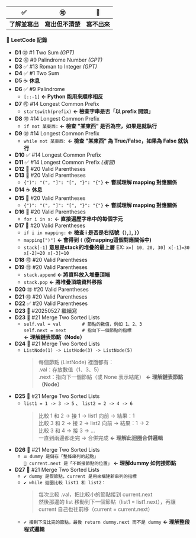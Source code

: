 ✅ | 🉑 | 🚫
--- | --- | --- 
**了解並寫出** | **寫出但不清楚** | **寫不出來**

📌 **LeetCode 記錄**
- **D1** 🉑  #1  Two Sum *(GPT)*
- **D2** 🉑  #9  Palindrome Number *(GPT)*
- **D3** ✅  #13 Roman to Integer *(GPT)*
- **D4** ✅  #1  Two Sum  
- **D5** ☕ **休息**
- **D6** ✅  #9  Palindrome  
  - `[::-1]` **<- Python 能用來順序相反**
- **D7** 🉑  #14 Longest Common Prefix  
  - `startswith(prefix)` **<- 檢查字串是否「以 prefix 開頭」**
- **D8** 🉑  #14 Longest Common Prefix  
  - `if not 某東西:` **<- 檢查 "某東西" 是否為空，如果是就執行**
- **D9** 🉑  #14 Longest Common Prefix  
  - `while not 某東西:` **<- 檢查 "某東西" 為 True/False，如果為 False 就執行**
- **D10** ✅  #14 Longest Common Prefix
- **D11** ✅  #14 Longest Common Prefix *(複習)*
- **D12** 🚫  #20 Valid Parentheses  
- **D13** 🚫  #20 Valid Parentheses  
  - `{")": "(", "]": "[", "}": "{"}` **<- 嘗試理解 mapping 對應關係**
- **D14** ☕ **休息**
- **D15** 🚫  #20 Valid Parentheses
  - `{")": "(", "]": "[", "}": "{"}` **<- 嘗試理解 mapping 對應關係**
- **D16** 🚫  #20 Valid Parentheses
  - `for i in s:` **<- 直接遍歷字串中的每個字元**
- **D17** 🚫  #20 Valid Parentheses
  - `if i in mapping:` **<- 檢查 i 是否是右括號（`)`,`]`, `}`）**
  - `mapping[")"]`  **<- 會得到 `(`  (從mapping這個對應關係中)**
  - `stack[-1]` **意思是stack的堆疊的最上層** EX: `x=[ 10, 20, 30] x[-1]=30 x[-2]=20 x[-3]=10`
- **D18** 🉑  #20 Valid Parentheses
- **D19** 🉑  #20 Valid Parentheses
   - `stack.append`  **<- 將資料放入堆疊頂端**
   - `stack.pop`     **<- 將堆疊頂端資料移除**
- **D20** 🉑  #20 Valid Parentheses
- **D21** 🉑  #20 Valid Parentheses
- **D22** ✅  #20 Valid Parentheses
- **D23** 🚫  #20250527 繼續寫
- **D23** 🚫  #21 Merge Two Sorted Lists
  - `self.val = val        # 節點的數值，例如 1、2、3`<br>
    `self.next = next      # 指向下一個節點的指標`  **<- 理解鏈表節點（Node）**
- **D24** 🚫  #21 Merge Two Sorted Lists
  - `ListNode(1) -> ListNode(3) -> ListNode(5)`<br>
    > 每個節點 (ListNode) 裡面都有：<br>
    > .val：存放數值（1、3、5）<br>
    > .next：指向下一個節點（或 None 表示結尾）  **<- 理解鏈表節點（Node）**
- **D25** 🚫  #21 Merge Two Sorted Lists
  - `list1 = 1 -> 3 -> 5` 、 `list2 = 2 -> 4 -> 6`<br>
    > 比較 1 和 2 → 接 1 → list1 向前 → 結果：1<br>
    > 比較 3 和 2 → 接 2 → list2 向前 → 結果：1 → 2<br>
    > 比較 3 和 4 → 接 3 → ...<br>
    > 一直到兩邊都走完 → 合併完成 **<- 理解此迴圈合併邏輯**
- **D26** 🚫  #21 Merge Two Sorted Lists
  - `🔚 dummy 是儲存「整條串列的起點」`<br>
    `🔧 current.next 是「不斷接節點的位置」` **<- 理解dummy 如何接節點**
- **D27** 🚫  #21 Merge Two Sorted Lists
  - `✔️ dummy 是假節點，current 是用來構建新串列的指標`<br>
  - `✔️ while 迴圈比較 list1 和 list2：`<br>
    > 每次比較 .val，把比較小的節點接到 current.next<br>
    > 然後那邊的 list 移動到下一個節點（list1 = list1.next），再讓 current 自己也往前移（current = current.next）<br>
  - `✔️ 接剩下沒比完的節點，最後 return dummy.next 而不是 dummy` **<- 理解整段程式邏輯**
